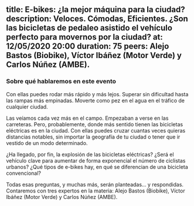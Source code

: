 title: E-bikes: ¿la mejor máquina para la ciudad?
description: Veloces. Cómodas, Eficientes. ¿Son las bicicletas de pedaleo asistido el vehículo perfecto para movernos por la ciudad?
at: 12/05/2020 20:00
duration: 75
peers: Alejo Bastos (Biobike), Víctor Ibáñez (Motor Verde) y Carlos Núñez (AMBE).
----
### Sobre qué hablaremos en este evento

Con ellas puedes rodar más rápido y más lejos. Superar sin dificultad hasta las rampas más empinadas. Moverte como pez en el agua en el tráfico de cualquier ciudad. 

Las veíamos cada vez más en el campo. Empezaban a verse en las carreteras. Pero, probablemente, donde más sentido tienen las bicicletas eléctricas es en la ciudad. Con ellas puedes cruzar cuantas veces quieras distancias notables, sin importar la geografía de tu ciudad o tener que ir vestido de un modo determinado.  

¿Ha llegado, por fin, la explosión de las bicicletas eléctricas? ¿Será el vehículo clave para aumentar de forma exponencial el número de ciclistas urbanos? ¿Qué tipos de e-bikes hay, en qué se diferencian de una bicicleta convencional?

Todas esas preguntas, y muchas más, serán planteadas… y respondidas. Contaremos con tres expertos en la materia: Alejo Bastos (Biobike), Víctor Ibáñez (Motor Verde) y Carlos Núñez (AMBE).
